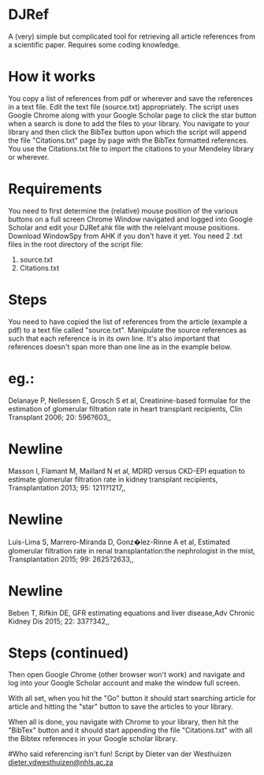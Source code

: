 # DJRef
A (very) simple but complicated tool for retrieving all article references from a scientific paper. Requires some coding knowledge.

# How it works
You copy a list of references from pdf or wherever and save the references in a text file. Edit the text file (source.txt) appropriately.
The script uses Google Chrome along with your Google Scholar page to click the star button when a search is done to add the files to your library.
You navigate to your library and then click the BibTex button upon which the script will append the file "Citations.txt" page by page with the BibTex formatted references.
You use the Citations.txt file to import the citations to your Mendeley library or wherever.

# Requirements
You need to first determine the (relative) mouse position of the various buttons on a full screen Chrome Window navigated and logged into Google Scholar and edit your DJRef.ahk file with the relelvant mouse positions.
Download WindowSpy from AHK if you don't have it yet.
You need 2 .txt files in the root directory of the script file:
1. source.txt
2. Citations.txt

# Steps
You need to have copied the list of references from the article (example a pdf) to a text file called "source.txt".  Manipulate the source references as such that each reference is in its own line.  It's also important that references doesn't span more than one line as in the example below.

# eg.:

Delanaye P, Nellessen E, Grosch S et al, Creatinine-based formulae for the estimation of glomerular filtration rate in heart transplant recipients, Clin Transplant 2006; 20: 596?603,,
# Newline
Masson I, Flamant M, Maillard N et al, MDRD versus CKD-EPI equation to estimate glomerular filtration rate in kidney transplant recipients, Transplantation 2013; 95: 1211?1217,,
# Newline
Luis-Lima S, Marrero-Miranda D, Gonz�lez-Rinne A et al, Estimated glomerular filtration rate in renal transplantation:the nephrologist in the mist, Transplantation 2015; 99: 2625?2633,,
# Newline
Beben T, Rifkin DE, GFR estimating equations and liver disease,Adv Chronic Kidney Dis 2015; 22: 337?342,,

# Steps (continued)
Then open Google Chrome (other browser won't work) and navigate and log into your Google Scholar account and make the window full screen.

With all set, when you hit the "Go" button it should start searching article for article and hitting the "star" button to save the articles to your library.

When all is done, you navigate with Chrome to your library, then hit the "BibTex" button and it should start appending the file "Citations.txt" with all the Bibtex references in your Google scholar library.

#Who said referencing isn't fun!
Script by Dieter van der Westhuizen
dieter.vdwesthuizen@nhls.ac.za
